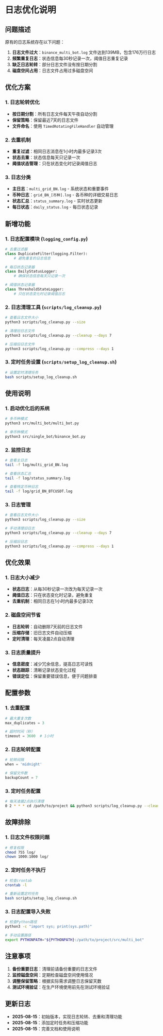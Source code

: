 # 日志优化说明

## 问题描述

原有的日志系统存在以下问题：

1. **日志文件过大**：`binance_multi_bot.log` 文件达到139MB，包含176万行日志
2. **频繁重复日志**：状态信息每30秒记录一次，阈值日志重复记录
3. **缺乏日志轮转**：部分日志文件没有按日期分割
4. **磁盘空间占用**：日志文件占用过多磁盘空间

## 优化方案

### 1. 日志轮转优化

- **按日期分割**：所有日志文件每天午夜自动分割
- **保留策略**：保留最近7天的日志文件
- **文件命名**：使用 `TimedRotatingFileHandler` 自动管理

### 2. 去重机制

- **重复过滤**：相同日志消息在1小时内最多记录3次
- **状态去重**：状态信息每天只记录一次
- **阈值状态管理**：只在状态变化时记录阈值日志

### 3. 日志分类

- **主日志**：`multi_grid_BN.log` - 系统状态和重要事件
- **币种日志**：`grid_BN_[币种].log` - 各币种的详细交易日志
- **状态汇总**：`status_summary.log` - 实时状态更新
- **每日状态**：`daily_status.log` - 每日状态记录

## 新增功能

### 1. 日志配置模块 (`logging_config.py`)

```python
# 去重过滤器
class DuplicateFilter(logging.Filter):
    # 避免重复的日志信息

# 每日状态记录器
class DailyStatusLogger:
    # 确保状态信息每天只记录一次

# 阈值状态记录器
class ThresholdStateLogger:
    # 只在状态变化时记录阈值日志
```

### 2. 日志清理工具 (`scripts/log_cleanup.py`)

```bash
# 查看日志文件大小
python3 scripts/log_cleanup.py --size

# 清理旧日志文件
python3 scripts/log_cleanup.py --cleanup --days 7

# 压缩旧日志文件
python3 scripts/log_cleanup.py --compress --days 1
```

### 3. 定时任务设置 (`scripts/setup_log_cleanup.sh`)

```bash
# 设置定时清理任务
bash scripts/setup_log_cleanup.sh
```

## 使用说明

### 1. 启动优化后的系统

```bash
# 多币种模式
python3 src/multi_bot/multi_bot.py

# 单币种模式
python3 src/single_bot/binance_bot.py
```

### 2. 监控日志

```bash
# 查看主日志
tail -f log/multi_grid_BN.log

# 查看状态汇总
tail -f log/status_summary.log

# 查看特定币种日志
tail -f log/grid_BN_BTCUSDT.log
```

### 3. 日志管理

```bash
# 查看日志文件大小
python3 scripts/log_cleanup.py --size

# 手动清理旧日志
python3 scripts/log_cleanup.py --cleanup --days 7

# 压缩旧日志
python3 scripts/log_cleanup.py --compress --days 1
```

## 优化效果

### 1. 日志大小减少

- **状态日志**：从每30秒记录一次改为每天记录一次
- **阈值日志**：只在状态变化时记录，避免重复
- **去重机制**：相同日志在1小时内最多记录3次

### 2. 磁盘空间节省

- **日志轮转**：自动删除7天前的日志文件
- **压缩存储**：旧日志文件自动压缩
- **定时清理**：每天凌晨2点自动清理

### 3. 日志质量提升

- **信息密度**：减少冗余信息，提高日志可读性
- **状态跟踪**：清晰记录状态变化过程
- **错误定位**：保留重要错误信息，便于问题排查

## 配置参数

### 1. 去重配置

```python
# 最大重复次数
max_duplicates = 3

# 超时时间（秒）
timeout = 3600  # 1小时
```

### 2. 日志轮转配置

```python
# 轮转间隔
when = 'midnight'

# 保留文件数
backupCount = 7
```

### 3. 定时任务配置

```bash
# 每天凌晨2点执行清理
0 2 * * * cd /path/to/project && python3 scripts/log_cleanup.py --cleanup --days 7 --compress
```

## 故障排除

### 1. 日志文件权限问题

```bash
# 修复权限
chmod 755 log/
chown 1000:1000 log/
```

### 2. 定时任务不执行

```bash
# 检查crontab
crontab -l

# 重新设置定时任务
bash scripts/setup_log_cleanup.sh
```

### 3. 日志配置导入失败

```bash
# 检查Python路径
python3 -c "import sys; print(sys.path)"

# 手动设置路径
export PYTHONPATH="${PYTHONPATH}:/path/to/project/src/multi_bot"
```

## 注意事项

1. **备份重要日志**：清理前请备份重要的日志文件
2. **监控磁盘空间**：定期检查磁盘空间使用情况
3. **调整保留策略**：根据实际需求调整日志保留天数
4. **测试环境验证**：在生产环境使用前先在测试环境验证

## 更新日志

- **2025-08-15**：初始版本，实现日志轮转、去重和清理功能
- **2025-08-15**：添加定时任务和压缩功能
- **2025-08-15**：完善文档和使用说明

